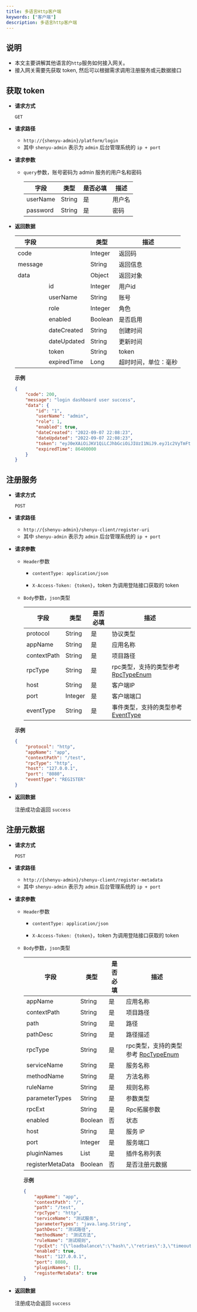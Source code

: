 ```yaml
---
title: 多语言Http客户端
keywords: ["客户端"]
description: 多语言http客户端
---
```


## 说明

* 本文主要讲解其他语言的`http`服务如何接入网关。
* 接入网关需要先获取 token, 然后可以根据需求调用注册服务或元数据接口



## 获取 token

- **请求方式**

    `GET`

- **请求路径**
    - `http://{shenyu-admin}/platform/login`
    - 其中 `shenyu-admin` 表示为 `admin` 后台管理系统的 `ip + port`


- **请求参数**

  - `query`参数，账号密码为 admin 服务的用户名和密码

    | 字段     | 类型   | 是否必填 | 描述   |
     | -------- | ------ | -------- | ------ |
    | userName | String | 是       | 用户名 |
    | password | String | 是       | 密码   |

- **返回数据**

  | 字段    |             | 类型    | 描述                 |
  | ------- | ----------- | ------- | -------------------- |
  | code    |             | Integer | 返回码               |
  | message |             | String  | 返回信息             |
  | data    |             | Object  | 返回对象             |
  |         | id          | Integer | 用户id               |
  |         | userName    | String  | 账号                 |
  |         | role        | Integer | 角色                 |
  |         | enabled     | Boolean | 是否启用             |
  |         | dateCreated | String  | 创建时间             |
  |         | dateUpdated | String  | 更新时间             |
  |         | token       | String  | token                |
  |         | expiredTime | Long    | 超时时间，单位：毫秒 |

    **示例**

    ```json
    {
        "code": 200,
        "message": "login dashboard user success",
        "data": {
            "id": "1",
            "userName": "admin",
            "role": 1,
            "enabled": true,
            "dateCreated": "2022-09-07 22:08:23",
            "dateUpdated": "2022-09-07 22:08:23",
            "token": "eyJ0eXAiOiJKV1QiLCJhbGciOiJIUzI1NiJ9.eyJ1c2VyTmFtZSI6ImFkbWluIiwiZXhwIjoxNjYyNjQ2MzU5fQ.WBXBgCcGsnnC00pRbDOtqCVoAaZr8MKH6WE6kY-NGaI",
            "expiredTime": 86400000
        }
    }
    ```

## 注册服务

- **请求方式**

    `POST`

- **请求路径**
    - `http://{shenyu-admin}/shenyu-client/register-uri`
    - 其中 `shenyu-admin` 表示为 `admin` 后台管理系统的 `ip + port`


- **请求参数**

    - `Header`参数

        - `contentType: application/json`

        - `X-Access-Token: {token}`，token 为调用登陆接口获取的 token

    - `Body`参数，`json`类型

      | 字段        | 类型    | 是否必填 | 描述                                                         |
      | ----------- | ------- | -------- | ------------------------------------------------------------ |
      | protocol    | String  | 是       | 协议类型                                                     |
      | appName     | String  | 是       | 应用名称                                                     |
      | contextPath | String  | 是       | 项目路径                                                     |
      | rpcType     | String  | 是       | rpc类型，支持的类型参考 [RpcTypeEnum](https://github.com/apache/shenyu/blob/master/shenyu-common/src/main/java/org/apache/shenyu/common/enums/RpcTypeEnum.java) |
      | host        | String  | 是       | 客户端IP                                                     |
      | port        | Integer | 是       | 客户端端口                                                   |
      | eventType   | String  | 是       | 事件类型，支持的类型参考 [EventType](https://github.com/apache/shenyu/blob/master/shenyu-register-center/shenyu-register-common/src/main/java/org/apache/shenyu/register/common/enums/EventType.java) |

    **示例**

    ```json
    {
        "protocol": "http",
        "appName": "app",
        "contextPath": "/test",
        "rpcType": "http",
        "host": "127.0.0.1",
        "port": "8080",
        "eventType": "REGISTER"
    }
    ```

- **返回数据**

  注册成功会返回 `success`




## 注册元数据

- **请求方式**

  `POST`

- **请求路径**
    - `http://{shenyu-admin}/shenyu-client/register-metadata`
    - 其中 `shenyu-admin` 表示为 `admin` 后台管理系统的 `ip + port`

- **请求参数**
  - `Header`参数

    - `contentType: application/json`

    - `X-Access-Token: {token}`，token 为调用登陆接口获取的 token

  - `Body`参数，`json`类型

    | 字段             | 类型         | 是否必填 | 描述                                                         |
    | ---------------- | ------------ | -------- | ------------------------------------------------------------ |
    | appName          | String       | 是       | 应用名称                                                     |
    | contextPath      | String       | 是       | 项目路径                                                     |
    | path             | String       | 是       | 路径                                                         |
    | pathDesc         | String       | 是       | 路径描述                                                     |
    | rpcType          | String       | 是       | rpc类型，支持的类型参考 [RpcTypeEnum](https://github.com/apache/shenyu/blob/master/shenyu-common/src/main/java/org/apache/shenyu/common/enums/RpcTypeEnum.java) |
    | serviceName      | String       | 是       | 服务名称                                                     |
    | methodName       | String       | 是       | 方法名称                                                     |
    | ruleName         | String       | 是       | 规则名称                                                     |
    | parameterTypes   | String       | 是       | 参数类型                                                     |
    | rpcExt           | String       | 是       | Rpc拓展参数                                                  |
    | enabled          | Boolean      | 否       | 状态                                                         |
    | host             | String       | 是       | 服务 IP                                                      |
    | port             | Integer      | 是       | 服务端口                                                     |
    | pluginNames      | List | 是       | 插件名称列表                                                 |
    | registerMetaData | Boolean      | 否       | 是否注册元数据                                               |

    **示例**

    ```json
    {
        "appName": "app",
        "contextPath": "/",
        "path": "/test",
        "rpcType": "http",
        "serviceName": "测试服务",
        "parameterTypes": "java.lang.String",
        "pathDesc": "测试路径",
        "methodName": "测试方法",
        "ruleName": "测试规则",
        "rpcExt": "{\"loadbalance\":\"hash\",\"retries\":3,\"timeout\":-1}",
        "enabled": true,
        "host": "127.0.0.1",
        "port": 8080,
        "pluginNames": [],
        "registerMetaData": true
    }
    ```

- **返回数据**

  注册成功会返回 `success`


